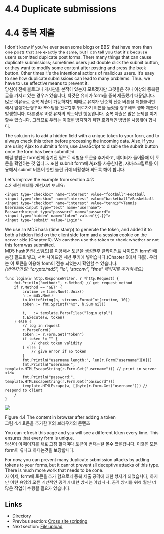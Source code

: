 # 4.4 Duplicate submissions
# 4.4 중복 제출

I don't know if you've ever seen some blogs or BBS' that have more than one posts that are exactly the same, but I can tell you that it's because users submitted duplicate post forms. There many things that can cause duplicate submissions; sometimes users just double click the submit button, or they want to modify some content after posting and press the back button. Other times it's the intentional actions of malicious users. It's easy to see how duplicate submissions can lead to many problems. Thus, we have to use effective means to prevent it.  
당신이 전에 블로그나 게시판을 본적이 있는지 모르겠지만 그것들은 하나 이상의 중복된 글을 가지고 있는 경우가 있습니다, 이것은 유저가 form을 중복 제출했기 때문입니다. 많은 이유들로 중복 제출이 가능하지만 때때로 유저가 단순히 전송 버튼을 더블클릭만 해서 발생하는경우와 포스팅을 완료한후 뒤로가기 버튼을 눌렀을 경우에도 중복 제출이 발생합니다. 다른경우 악성 유저의 의도적인 행동입니다. 중복 제출은 많은 문제를 야기할수 있습니다. 그러므로 우리는 이것을 방지하기 위한 효과적인 방법을 사용해야 합니다. 

The solution is to add a hidden field with a unique token to your form, and to always check this token before processing the incoming data. Also, if you are using Ajax to submit a form, use JavaScript to disable the submit button once the form has been submitted.  
해결 방법은 form안에 숨겨진 필드로 식별용 토큰을 추가하고, 데이터가 들어올때 이 토큰을 확인하는 것 입니다. 또한 submit form에 Ajax를 사용한다면, 자바스크립트를 이용해서 submit 버튼이 한번 눌린 뒤에 비활성화 되도록 해야 합니다.

Let's improve the example from section 4.2:  
4.2 섹션 예제를 개선시켜 보세요:  

	<input type="checkbox" name="interest" value="football">Football
	<input type="checkbox" name="interest" value="basketball">Basketball
	<input type="checkbox" name="interest" value="tennis">Tennis
	Username:<input type="text" name="username">
	Password:<input type="password" name="password">
	<input type="hidden" name="token" value="{{.}}">
	<input type="submit" value="Login">

We use an MD5 hash (time stamp) to generate the token, and added it to both a hidden field on the client side form and a session cookie on the server side (Chapter 6). We can then use this token to check whether or not this form was submitted.  
MD5 hash(타임 스탬프)를 이용해서 토큰을 생성한후 클라이언트 사이드인 form안에 숨김 필드로 넣고, 서버 사이드인 세션 쿠키에 넣어습니다.(Chapter 6에서 다룸). 우리는 이 토큰을 이용해 form이 전송 되었는지 확인할 수 있습니다.   
_(번역자의 말: "crypto/md5", "io", "strconv", "time" 패키지를 추가하세요.)_

	func login(w http.ResponseWriter, r *http.Request) {
    	fmt.Println("method:", r.Method) // get request method
    	if r.Method == "GET" {
        	crutime := time.Now().Unix()
        	h := md5.New()
        	io.WriteString(h, strconv.FormatInt(crutime, 10))
        	token := fmt.Sprintf("%x", h.Sum(nil))

        	t, _ := template.ParseFiles("login.gtpl")
        	t.Execute(w, token)
    	} else {
        	// log in request
        	r.ParseForm()
        	token := r.Form.Get("token")
        	if token != "" {
        	    // check token validity
        	} else {
        	    // give error if no token
        	}
        	fmt.Println("username length:", len(r.Form["username"][0]))
        	fmt.Println("username:", template.HTMLEscapeString(r.Form.Get("username"))) // print in server side
        	fmt.Println("password:", template.HTMLEscapeString(r.Form.Get("password")))
        	template.HTMLEscape(w, []byte(r.Form.Get("username"))) // respond to client
    	}
	}

![](images/4.4.token.png?raw=true)

Figure 4.4 The content in browser after adding a token  
그림 4.4 토큰을 추가한 후의 브라우저의 콘텐츠

You can refresh this page and you will see a different token every time. This ensures that every form is unique.  
당신이 이 페이지를 새로 고침 할때마다 토큰이 변하는걸 볼수 있을겁니다. 이것은 모든 form이 유니크 하다는것을 보장합니다.

For now, you can prevent many duplicate submission attacks by adding tokens to your forms, but it cannot prevent all deceptive attacks of this type. There is much more work that needs to be done.  
자 이제, form에 토큰을 추가 함으로써 중복 제출 공격에 대한 방지가 되었습니다, 하지만 이런 유형의 모든 기만적인 공격에 대한 방지는 아닙니다. 공격 방지를 위해 훨씬 더 많은 작업이 수행될 필요가 있습니다.
 
## Links

- [Directory](preface.md)
- Previous section: [Cross site scripting](04.3.md)
- Next section: [File upload](04.5.md)
